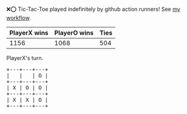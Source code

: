 :x::o: Tic-Tac-Toe played indefinitely by github action runners! See [my workflow](.github/workflows/play.yaml).

|PlayerX wins|PlayerO wins|Ties|
|-|-|-|
|1156|1068|504|

PlayerX's turn.

<pre>
+---+---+---+
|   |   | O |
+---+---+---+
| X | O | O |
+---+---+---+
| X | X | O |
+---+---+---+
</pre>